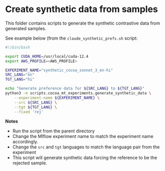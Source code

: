 # Create synthetic data from samples

This folder contains scripts to generate the
synthetic contrastive data from generated samples.


See example below (from the `claude_synthetic_prefs.sh` script:

```bash
#!/bin/bash

export CUDA_HOME=/usr/local/cuda-12.4
export AWS_PROFILE=<AWS_PROFILE>

EXPERIMENT_NAME="synthetic_cocoa_sonnet_3_en-hi"
SRC_LANG="en"
TGT_LANG="hi"

echo "Generate preference data for ${SRC_LANG} to ${TGT_LANG}"
python3 -m scripts.cocoa_mt_experiments.generate_synthetic_data \
    --experiment-name ${EXPERIMENT_NAME} \
    --src ${SRC_LANG} \
    --tgt ${TGT_LANG} \
    --fixed 'rej'
```

**Notes**
- Run the script from the parent directory
- Change the Mlflow experiment name to match the experiment name accordingly.
- Change the `src` and `tgt` languages to match the language pair from the experiment
- This script will generate synthetic data forcing the reference to be the rejected sample.